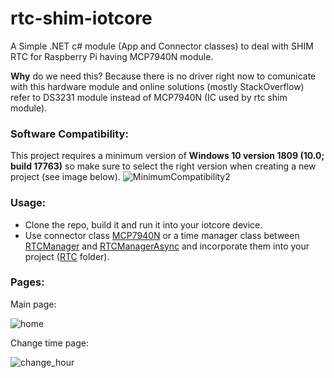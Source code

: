 # rtc-shim-iotcore
A Simple .NET c# module (App and Connector classes) to deal with SHIM RTC for Raspberry Pi having MCP7940N module.

**Why** do we need this? Because there is no driver right now to comunicate with this hardware module and online solutions (mostly StackOverflow) refer to DS3231 module instead of MCP7940N (IC used by rtc shim module).
### Software Compatibility:
This project requires a minimum version of **Windows 10 version 1809 (10.0; build 17763)** so make sure to select the right version when creating a new project (see image below).
  ![MinimumCompatibility2](https://user-images.githubusercontent.com/27868408/58882354-5fd17380-86dc-11e9-8bd4-0918de673ac0.png)
### Usage:
- Clone the repo, build it and run it into your iotcore device.
- Use connector class [MCP7940N](RTC/MCP7940N.cs) or a time manager class between [RTCManager](RTC/RTCManager.cs) and [RTCManagerAsync](RTC/RTCManagerAsync.cs) and incorporate them into your project ([RTC](RTC) folder).

### Pages:
Main page:

![home](https://user-images.githubusercontent.com/27868408/58964717-a17f1e80-87af-11e9-9c87-e942e00336c0.jpg)

Change time page:

![change_hour](https://user-images.githubusercontent.com/27868408/58964773-c4a9ce00-87af-11e9-8ac3-12b17f427546.jpg)
